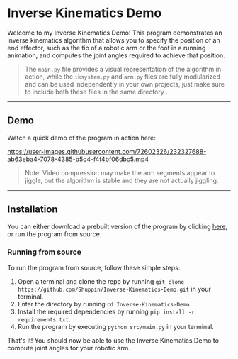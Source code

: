 # Inverse Kinematics Demo

Welcome to my Inverse Kinematics Demo! This program demonstrates an inverse kinematics algorithm that allows you to specify the position of an end effector, such as the tip of a robotic arm or the foot in a running animation, and computes the joint angles required to achieve that position. 

> The `main.py` file provides a visual representation of the algorithm in action, while the `iksystem.py` and `arm.py` files are fully modularized and can be used independently in your own projects, just make sure to include both these files in the same directory .

 ---
## Demo
Watch a quick demo of the program in action here:

https://user-images.githubusercontent.com/72602326/232327688-ab63eba4-7078-4385-b5c4-f4f4bf06dbc5.mp4

> Note: Video compression may make the arm segments appear to jiggle, but the algorithm is stable and they are not actually jiggling.

---

## Installation

You can either download a prebuilt version of the program by clicking [here](https://github.com/Shuppin/Inverse-Kinematics-Demo/releases/tag/v1.0), or run the program from source. 

### Running from source 

To run the program from source, follow these simple steps:

1. Open a terminal and clone the repo by running `git clone https://github.com/Shuppin/Inverse-Kinematics-Demo.git` in your terminal.
2. Enter the directory by running `cd Inverse-Kinematics-Demo`
2. Install the required dependencies by running `pip install -r requirements.txt`.
3. Run the program by executing `python src/main.py` in your terminal. 

That's it! You should now be able to use the Inverse Kinematics Demo to compute joint angles for your robotic arm. 
